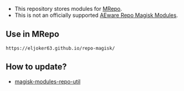 
- This repository stores modules for [MRepo](https://github.com/ya0211/MRepo).
- This is not an officially supported [AEware Repo Magisk Modules](https://eljoker63.github.io/repo-magisk).

## Use in MRepo
```
https://eljoker63.github.io/repo-magisk/
```

## How to update?
- [magisk-modules-repo-util](https://github.com/ya0211/magisk-modules-repo-util.git)

